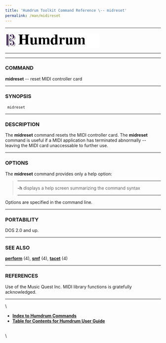 ```yaml
---
title: 'Humdrum Toolkit Command Reference \-- midreset'
permalink: /man/midireset
---
```


  -------------------------------- ----------------------------------------- ----------------------------------
  ![ ](/Humdrum/HumdrumIcon.gif)    ![Humdrum ](/Humdrum/HumdrumHeader.gif)    ![ ](/Humdrum/HumdrumSpacer.gif)
  -------------------------------- ----------------------------------------- ----------------------------------

------------------------------------------------------------------------

### COMMAND

**midreset** \-- reset MIDI controller card

------------------------------------------------------------------------

### SYNOPSIS

` midreset`

------------------------------------------------------------------------

### DESCRIPTION

The **midreset** command resets the MIDI controller card. The
**midreset** command is useful if a MIDI application has terminated
abnormally \-- leaving the MIDI card unaccessable to further use.

------------------------------------------------------------------------

### OPTIONS

The **midreset** command provides only a help option:

>   -------- -------------------------------------------------------
>   **-h**   displays a help screen summarizing the command syntax
>   -------- -------------------------------------------------------
>
Options are specified in the command line.

------------------------------------------------------------------------

### PORTABILITY

DOS 2.0 and up.

------------------------------------------------------------------------

### SEE ALSO

[**perform**](perform.html) (4), [**smf**](smf.html) (4),
[**tacet**](tacet.html) (4)

------------------------------------------------------------------------

### REFERENCES

Use of the Music Quest Inc. MIDI library functions is gratefully
acknowledged.

------------------------------------------------------------------------

\

-   [**Index to Humdrum Commands**](../commands.toc.html)
-   [**Table for Contents for Humdrum User Guide**](../guide.toc.html)

\
\
